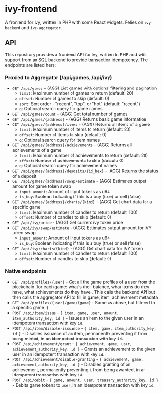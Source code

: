 # ivy-frontend

A frontend for Ivy, written in PHP with some React widgets. Relies on `ivy-backend` and `ivy-aggregator`.

## API

This repository provides a frontend API for Ivy, written in PHP and with support from an SQL backend to provide transaction idempotency. The endpoints are listed here:

### Proxied to Aggregator (/api/games, /api/ivy)

- `GET /api/games` - (AGG) List games with optional filtering and pagination
    - `limit`: Maximum number of games to return (default: 20)
    - `offset`: Number of games to skip (default: 0)
    - `sort`: Sort order - "recent", "top", or "hot" (default: "recent")
    - `q`: Optional search query for game names
- `GET /api/games/count` - (AGG) Get total number of games
- `GET /api/games/{address}` - (AGG) Returns basic game information
- `GET /api/games/{address}/items` - (AGG) Returns all items of a game
    - `limit`: Maximum number of items to return (default: 20)
    - `offset`: Number of items to skip (default: 0)
    - `q`: Optional search query for item names
- `GET /api/games/{address}/achievements` - (AGG) Returns all achievements of a game
    - `limit`: Maximum number of achievements to return (default: 20)
    - `offset`: Number of achievements to skip (default: 0)
    - `q`: Optional search query for achievement names
- `GET /api/games/{address}/deposits/{id_hex}` - (AGG) Returns the status of a deposit
- `GET /api/games/{address}/swap/estimate` - (AGG) Estimates output amount for game token swap
    - `input_amount`: Amount of input tokens as u64
    - `is_buy`: Boolean indicating if this is a buy (true) or sell (false)
- `GET /api/games/{address}/charts/{kind}` - (AGG) Get chart data for a specific game
    - `limit`: Maximum number of candles to return (default: 100)
    - `offset`: Number of candles to skip (default: 0)
- `GET /api/ivy/price` - (AGG) Get current ivy token price
- `GET /api/ivy/swap/estimate` - (AGG) Estimates output amount for IVY token swap
    - `input_amount`: Amount of input tokens as u64
    - `is_buy`: Boolean indicating if this is a buy (true) or sell (false)
- `GET /api/ivy/charts/{kind}` - (AGG) Get chart data for IVY token
    - `limit`: Maximum number of candles to return (default: 100)
    - `offset`: Number of candles to skip (default: 0)

### Native endpoints

- `GET /api/profiles/{user}` - Get all the game profiles of a user from the blockchain (for each game: what's their balance, what items do they have, what achievements do they have). This calls the backend API but then calls the aggregator API to fill in game, item, achievement metadata
- `GET /api/profiles/{user}/game/{game}` - Same as above, but filtered to a specific game :)
- `POST /api/item/issue` - `{ item, game, user, amount, item_authority_key, id }` - Issues an item to the given user in an idempotent transaction with key `id`.
- `POST /api/item/disable-issuance` - `{ item, game, item_authority_key, id }` - Disables issuance of an item, permanently preventing it from being minted, in an idempotent transaction with key `id`.
- `POST /api/achievement/grant` - `{ achievement, game, user, achievement_authority_key, id }` - Grants an achievement to the given user in an idempotent transaction with key `id`.
- `POST /api/achievement/disable-granting` - `{ achievement, game, achievement_authority_key, id }` - Disables granting of an achievement, permanently preventing it from being awarded, in an idempotent transaction with key `id`.
- `POST /api/debit` - `{ game, amount, user, treasury_authority_key, id }` - Debits game tokens to `user`, in an idempotent transaction with key `id`.
